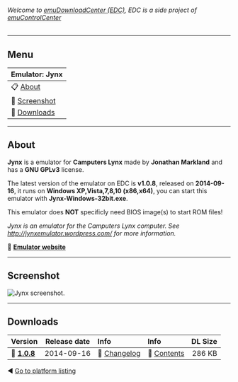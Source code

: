 ###### Welcome to [emuDownloadCenter (EDC)](https://github.com/PhoenixInteractiveNL/emuDownloadCenter/wiki/), EDC is a side project of [emuControlCenter](https://github.com/PhoenixInteractiveNL/emuControlCenter/wiki/)
***
## Menu
| **Emulator: Jynx** |
|:---------|
| :clipboard: [About](#about) |
| :sunrise: [Screenshot](#screenshot) |
| :floppy_disk: [Downloads](#downloads) |
***
## About
**Jynx** is a emulator for **Camputers Lynx** made by **Jonathan Markland** and has a **GNU GPLv3** license.

The latest version of the emulator on EDC is **v1.0.8**, released on **2014-09-16**, it runs on **Windows XP,Vista,7,8,10 (x86,x64)**, you can start this emulator with **Jynx-Windows-32bit.exe**.

This emulator does **NOT** specificly need BIOS image(s) to start ROM files!

_Jynx is an emulator for the Camputers Lynx computer. See http://jynxemulator.wordpress.com/ for more information._

:link: [**Emulator website**](http://github.com/jonathan-markland/Jynx)
***
## Screenshot
![](https://raw.githubusercontent.com/PhoenixInteractiveNL/emuDownloadCenter/master/hooks/jynx/screen.jpg "Jynx screenshot.")
***
## Downloads
| Version  | Release date  | Info       | Info       | DL Size    |
|:---------|:-------------:|:-----------|:-----------|-----------:|
| :floppy_disk: [**1.0.8**](https://github.com/PhoenixInteractiveNL/edc-repo0002/raw/master/jynx/1.0.8.7z) | 2014-09-16 | :page_facing_up: [Changelog](https://github.com/PhoenixInteractiveNL/edc-repo0002/blob/master/jynx/1.0.8_changelog.txt) | :mag_right: [Contents](https://github.com/PhoenixInteractiveNL/edc-repo0002/blob/master/jynx/1.0.8_contents.txt) | 286 KB |

:arrow_backward: [Go to platform listing](https://github.com/PhoenixInteractiveNL/emuDownloadCenter/wiki/EDC-Platform-List)
